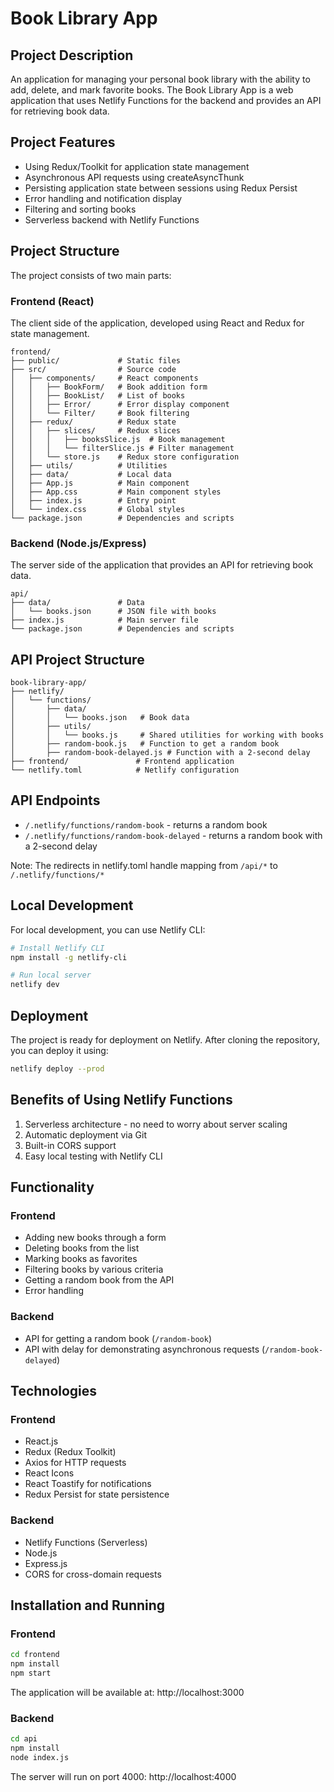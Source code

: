 # Book Library App

## Project Description

An application for managing your personal book library with the ability to add, delete, and mark favorite books. The Book Library App is a web application that uses Netlify Functions for the backend and provides an API for retrieving book data.

## Project Features

- Using Redux/Toolkit for application state management
- Asynchronous API requests using createAsyncThunk
- Persisting application state between sessions using Redux Persist
- Error handling and notification display
- Filtering and sorting books
- Serverless backend with Netlify Functions

## Project Structure

The project consists of two main parts:

### Frontend (React)

The client side of the application, developed using React and Redux for state management.

```
frontend/
├── public/             # Static files
├── src/                # Source code
│   ├── components/     # React components
│   │   ├── BookForm/   # Book addition form
│   │   ├── BookList/   # List of books
│   │   ├── Error/      # Error display component
│   │   └── Filter/     # Book filtering
│   ├── redux/          # Redux state
│   │   ├── slices/     # Redux slices
│   │   │   ├── booksSlice.js  # Book management
│   │   │   └── filterSlice.js # Filter management
│   │   └── store.js    # Redux store configuration
│   ├── utils/          # Utilities
│   ├── data/           # Local data
│   ├── App.js          # Main component
│   ├── App.css         # Main component styles
│   ├── index.js        # Entry point
│   └── index.css       # Global styles
└── package.json        # Dependencies and scripts
```

### Backend (Node.js/Express)

The server side of the application that provides an API for retrieving book data.

```
api/
├── data/               # Data
│   └── books.json      # JSON file with books
├── index.js            # Main server file
└── package.json        # Dependencies and scripts
```

## API Project Structure

```
book-library-app/
├── netlify/
│   └── functions/
│       ├── data/
│       │   └── books.json   # Book data
│       ├── utils/
│       │   └── books.js     # Shared utilities for working with books
│       ├── random-book.js   # Function to get a random book
│       ├── random-book-delayed.js # Function with a 2-second delay
├── frontend/               # Frontend application
└── netlify.toml            # Netlify configuration
```

## API Endpoints

- `/.netlify/functions/random-book` - returns a random book
- `/.netlify/functions/random-book-delayed` - returns a random book with a 2-second delay

Note: The redirects in netlify.toml handle mapping from `/api/*` to `/.netlify/functions/*`

## Local Development

For local development, you can use Netlify CLI:

```bash
# Install Netlify CLI
npm install -g netlify-cli

# Run local server
netlify dev
```

## Deployment

The project is ready for deployment on Netlify. After cloning the repository, you can deploy it using:

```bash
netlify deploy --prod
```

## Benefits of Using Netlify Functions

1. Serverless architecture - no need to worry about server scaling
2. Automatic deployment via Git
3. Built-in CORS support
4. Easy local testing with Netlify CLI

## Functionality

### Frontend

- Adding new books through a form
- Deleting books from the list
- Marking books as favorites
- Filtering books by various criteria
- Getting a random book from the API
- Error handling

### Backend

- API for getting a random book (`/random-book`)
- API with delay for demonstrating asynchronous requests (`/random-book-delayed`)

## Technologies

### Frontend

- React.js
- Redux (Redux Toolkit)
- Axios for HTTP requests
- React Icons
- React Toastify for notifications
- Redux Persist for state persistence

### Backend

- Netlify Functions (Serverless)
- Node.js
- Express.js
- CORS for cross-domain requests

## Installation and Running

### Frontend

```bash
cd frontend
npm install
npm start
```

The application will be available at: http://localhost:3000

### Backend

```bash
cd api
npm install
node index.js
```

The server will run on port 4000: http://localhost:4000
